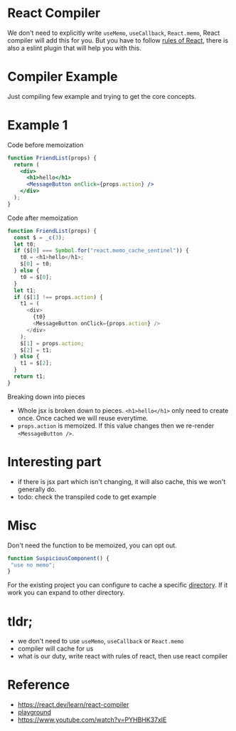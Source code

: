 # React Compiler

We don't need to explicitly write `useMemo`, `useCallback`, `React.memo`, React compiler will add this for you. But you have to follow [rules of React](https://react.dev/reference/rules), there is also a eslint plugin that will help you with this.

# Compiler Example
Just compiling few example and trying to get the core concepts.

# Example 1
Code before memoization
```jsx
function FriendList(props) {
  return (
    <div>
      <h1>hello</h1>
      <MessageButton onClick={props.action} />
    </div>
  );
}
```
Code after memoization
```js
function FriendList(props) {
  const $ = _c(3);
  let t0;
  if ($[0] === Symbol.for("react.memo_cache_sentinel")) {
    t0 = <h1>hello</h1>;
    $[0] = t0;
  } else {
    t0 = $[0];
  }
  let t1;
  if ($[1] !== props.action) {
    t1 = (
      <div>
        {t0}
        <MessageButton onClick={props.action} />
      </div>
    );
    $[1] = props.action;
    $[2] = t1;
  } else {
    t1 = $[2];
  }
  return t1;
}
```

Breaking down into pieces
- Whole jsx is broken down to pieces. `<h1>hello</h1>` only need to create once. Once cached we will reuse everytime.
- `props.action` is memoized. If this value changes then we re-render `<MessageButton />`.

# Interesting part
- if there is jsx part which isn't changing, it will also cache, this we won't generally do.
- todo: check the transpiled code to get example

# Misc
Don't need the function to be memoized, you can opt out.
```jsx
function SuspiciousComponent() {
 "use no memo";
}
```

For the existing project you can configure to cache a specific [directory](https://react.dev/learn/react-compiler#existing-projects). If it work you can expand to other directory.

# tldr;
- we don't need to use `useMemo`, `useCallback` or `React.memo`
- compiler will cache for us
- what is our duty, write react with rules of react, then use react compiler


# Reference
- https://react.dev/learn/react-compiler
- [playground](https://playground.react.dev/#N4Igzg9grgTgxgUxALhAMygOzgFwJYSYAEAYjHgpgCYAyeYOAFMEWuZVWEQL4CURwADrEicQgyKEANnkwIAwtEw4iAXiJQwCMhWoB5TDLmKsTXgG5hRInjRFGbXZwB0UygHMcACzWr1ABn4hEWsYBBxYYgAeADkIHQ4uAHoAPksRbisiMIiYYkYs6yiqPAA3FMLrIiiwAAcAQ0wU4GlZBSUcbklDNqikusaKkKrgR0TnAFt62sYHdmp+VRT7SqrqhOo6Bnl6mCoiAGsEAE9VUfmqZzwqLrHqM7ubolTVol5eTOGigFkEMDB6u4EAAhKA4HCEZ5DNZ9ErlLIWYTcEDcIA)
- https://www.youtube.com/watch?v=PYHBHK37xlE
